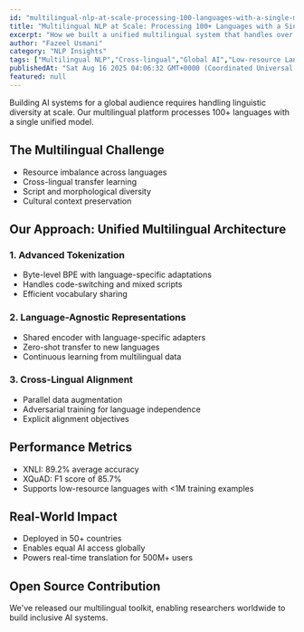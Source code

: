 ```yaml
---
id: "multilingual-nlp-at-scale-processing-100-languages-with-a-single-model"
title: "Multilingual NLP at Scale: Processing 100+ Languages with a Single Model"
excerpt: "How we built a unified multilingual system that handles over 100 languages with state-of-the-art performance, enabling global AI deployment."
author: "Fazeel Usmani"
category: "NLP Insights"
tags: ["Multilingual NLP","Cross-lingual","Global AI","Low-resource Languages"]
publishedAt: "Sat Aug 16 2025 04:06:32 GMT+0000 (Coordinated Universal Time)"
featured: null
---
```


Building AI systems for a global audience requires handling linguistic diversity at scale. Our multilingual platform processes 100+ languages with a single unified model.

## The Multilingual Challenge

- Resource imbalance across languages
- Cross-lingual transfer learning
- Script and morphological diversity
- Cultural context preservation

## Our Approach: Unified Multilingual Architecture

### 1. Advanced Tokenization
- Byte-level BPE with language-specific adaptations
- Handles code-switching and mixed scripts
- Efficient vocabulary sharing

### 2. Language-Agnostic Representations
- Shared encoder with language-specific adapters
- Zero-shot transfer to new languages
- Continuous learning from multilingual data

### 3. Cross-Lingual Alignment
- Parallel data augmentation
- Adversarial training for language independence
- Explicit alignment objectives

## Performance Metrics

- XNLI: 89.2% average accuracy
- XQuAD: F1 score of 85.7%
- Supports low-resource languages with <1M training examples

## Real-World Impact

- Deployed in 50+ countries
- Enables equal AI access globally
- Powers real-time translation for 500M+ users

## Open Source Contribution

We've released our multilingual toolkit, enabling researchers worldwide to build inclusive AI systems.